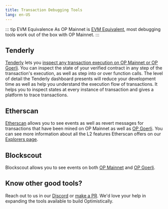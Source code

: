 ```yaml
---
title: Transaction Debugging Tools
lang: en-US
---
```


::: tip EVM Equivalence
As OP Mainnet is [EVM Equivalent](https://medium.com/ethereum-optimism/introducing-evm-equivalence-5c2021deb306), most debugging tools work out of the box with OP Mainnet.
:::

## Tenderly

[Tenderly](https://tenderly.co/) lets you [inspect any transaction execution on OP Mainnet or OP Goerli](https://docs.tenderly.co/debugger/how-to-use-tenderly-debuggers). 
You can inspect the state of your verified contract in any step of the transaction's execution, as well as step into or over function calls. 
The level of detail the Tenderly dashboard presents will reduce your development time as well as help you understand the execution flow of transactions. 
It helps you to inspect states at every instance of transaction and gives a platform to trace transactions.


## Etherscan

[Etherscan](https://explorer.optimism.io) allows you to see events as well as revert messages for transactions that have been mined on OP Mainnet as well as [OP Goerli](https://goerli-explorer.optimism.io). 
You can see more information about all the L2 features Etherscan offers on our [Explorers page](./explorers.md#etherscan).


## Blockscout

Blockscout allows you to see events on both [OP Mainnet](https://blockscout.com/optimism/mainnet) and [OP Goerli](https://blockscout.com/optimism/goerli).

## Know other good tools?

Reach out to us in our [Discord](https://discord-gateway.optimism.io) or [make a PR](https://github.com/ethereum-optimism/community-hub/pulls). 
We'd love your help in expanding the tools available to build Optimistically. 
